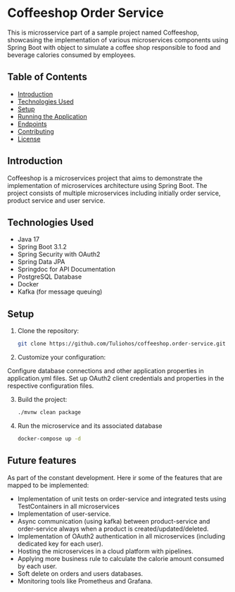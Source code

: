 # Coffeeshop Order Service

This is microsservice part of a sample project named Coffeeshop, showcasing the implementation of various microservices components using Spring Boot
with object to simulate a coffee shop responsible to food and beverage calories consumed by employees.

## Table of Contents

- [Introduction](#introduction)
- [Technologies Used](#technologies-used)
- [Setup](#setup)
- [Running the Application](#running-the-application)
- [Endpoints](#endpoints)
- [Contributing](#contributing)
- [License](#license)

## Introduction

Coffeeshop is a microservices project that aims to demonstrate the implementation of microservices architecture using 
Spring Boot. The project consists of multiple microservices including initially order service, product service and user service.

## Technologies Used

- Java 17
- Spring Boot 3.1.2
- Spring Security with OAuth2
- Spring Data JPA
- Springdoc for API Documentation
- PostgreSQL Database
- Docker
- Kafka (for message queuing)

## Setup

1. Clone the repository:

   ```bash
   git clone https://github.com/Tuliohos/coffeeshop.order-service.git

2. Customize your configuration:

Configure database connections and other application properties in application.yml files.
Set up OAuth2 client credentials and properties in the respective configuration files.

3. Build the project:
    ```bash
    ./mvnw clean package
4. Run the microservice and its associated database
    ```bash
    docker-compose up -d

## Future features
As part of the constant development. Here ir some of the features that are mapped to be implemented:

- Implementation of unit tests on order-service and integrated tests using TestContainers in all microservices
- Implementation of user-service.
- Async communication (using kafka) between product-service and order-service always when a product is created/updated/deleted.
- Implementation of OAuth2 authentication in all microservices (including dedicated key for each user).
- Hosting the microservices in a cloud platform with pipelines.
- Applying more business rule to calculate the calorie amount consumed by each user.
- Soft delete on orders and users databases.
- Monitoring tools like Prometheus and Grafana.